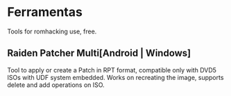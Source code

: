 # Ferramentas
Tools for romhacking use, free.

## Raiden Patcher Multi[Android | Windows]
Tool to apply or create a Patch in RPT format, compatible only with
DVD5 ISOs with UDF system embedded. Works on recreating the image,
supports delete and add operations on ISO.
